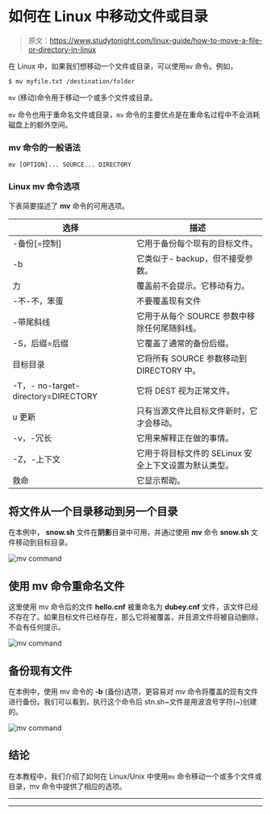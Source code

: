 # 如何在 Linux 中移动文件或目录

> 原文：<https://www.studytonight.com/linux-guide/how-to-move-a-file-or-directory-in-linux>

在 Linux 中，如果我们想移动一个文件或目录，可以使用`mv` 命令。例如，

```
$ mv myfile.txt /destination/folder
```

`mv` (移动)命令用于移动一个或多个文件或目录。

`mv` 命令也用于重命名文件或目录，`mv` 命令的主要优点是在重命名过程中不会消耗磁盘上的额外空间。

### mv 命令的一般语法

```
mv [OPTION]... SOURCE... DIRECTORY
```

### Linux mv 命令选项

下表简要描述了 **mv** 命令的可用选项。

| 选择 | 描述 |
| --- | --- |
| -备份[=控制] | 它用于备份每个现有的目标文件。 |
| -b | 它类似于- backup，但不接受参数。 |
| 力 | 覆盖前不会提示。它移动有力。 |
| -不-不，笨蛋 | 不要覆盖现有文件 |
| -带尾斜线 | 它用于从每个 SOURCE 参数中移除任何尾随斜线。 |
| -S，后缀=后缀 | 它覆盖了通常的备份后缀。 |
| 目标目录 | 它将所有 SOURCE 参数移动到 DIRECTORY 中。 |
| -T，- no-target-directory=DIRECTORY | 它将 DEST 视为正常文件。 |
| u 更新 | 只有当源文件比目标文件新时，它才会移动。 |
| -v，-冗长 | 它用来解释正在做的事情。 |
| -Z，-上下文 | 它用于将目标文件的 SELinux 安全上下文设置为默认类型。 |
| 救命 | 它显示帮助。 |

## 将文件从一个目录移动到另一个目录

在本例中， **snow.sh** 文件在**阴影**目录中可用，并通过使用 **mv** 命令 **snow.sh** 文件移动到目标目录。

![mv command](../Images/15e806d2ddd4dd873b2dbcb6a5781bab.png)

## 使用 mv 命令重命名文件

这里使用 mv 命令后的文件 **hello.cnf** 被重命名为 **dubey.cnf** 文件，该文件已经不存在了。如果目标文件已经存在，那么它将被覆盖，并且源文件将被自动删除，不会有任何提示。

![mv command](../Images/05aa17788ccc63f2608dbb6bb0f1aff1.png)

## 备份现有文件

在本例中，使用 mv 命令的 **-b** (备份)选项，更容易对 mv 命令将覆盖的现有文件进行备份。我们可以看到，执行这个命令后 stn.sh~文件是用波浪号字符(~)创建的。

![mv command](../Images/2205b77e15bee36b7f74a4dcb22b5303.png)

## 结论

在本教程中，我们介绍了如何在 Linux/Unix 中使用`mv` 命令移动一个或多个文件或目录，mv 命令中提供了相应的选项。

* * *

* * *